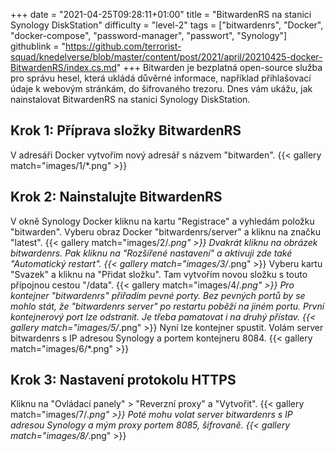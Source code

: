 +++
date = "2021-04-25T09:28:11+01:00"
title = "BitwardenRS na stanici Synology DiskStation"
difficulty = "level-2"
tags = ["bitwardenrs", "Docker", "docker-compose", "password-manager", "passwort", "Synology"]
githublink = "https://github.com/terrorist-squad/knedelverse/blob/master/content/post/2021/april/20210425-docker-BitwardenRS/index.cs.md"
+++
Bitwarden je bezplatná open-source služba pro správu hesel, která ukládá důvěrné informace, například přihlašovací údaje k webovým stránkám, do šifrovaného trezoru. Dnes vám ukážu, jak nainstalovat BitwardenRS na stanici Synology DiskStation.
## Krok 1: Příprava složky BitwardenRS
V adresáři Docker vytvořím nový adresář s názvem "bitwarden".
{{< gallery match="images/1/*.png" >}}

## Krok 2: Nainstalujte BitwardenRS
V okně Synology Docker kliknu na kartu "Registrace" a vyhledám položku "bitwarden". Vyberu obraz Docker "bitwardenrs/server" a kliknu na značku "latest".
{{< gallery match="images/2/*.png" >}}
Dvakrát kliknu na obrázek bitwardenrs. Pak kliknu na "Rozšířené nastavení" a aktivuji zde také "Automatický restart".
{{< gallery match="images/3/*.png" >}}
Vyberu kartu "Svazek" a kliknu na "Přidat složku". Tam vytvořím novou složku s touto přípojnou cestou "/data".
{{< gallery match="images/4/*.png" >}}
Pro kontejner "bitwardenrs" přiřadím pevné porty. Bez pevných portů by se mohlo stát, že "bitwardenrs server" po restartu poběží na jiném portu. První kontejnerový port lze odstranit. Je třeba pamatovat i na druhý přístav.
{{< gallery match="images/5/*.png" >}}
Nyní lze kontejner spustit. Volám server bitwardenrs s IP adresou Synology a portem kontejneru 8084.
{{< gallery match="images/6/*.png" >}}

## Krok 3: Nastavení protokolu HTTPS
Kliknu na "Ovládací panely" > "Reverzní proxy" a "Vytvořit".
{{< gallery match="images/7/*.png" >}}
Poté mohu volat server bitwardenrs s IP adresou Synology a mým proxy portem 8085, šifrovaně.
{{< gallery match="images/8/*.png" >}}
